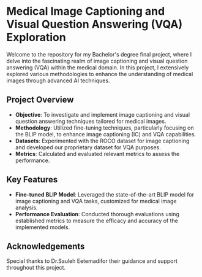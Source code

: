 # Medical Image Captioning and Visual Question Answering (VQA) Exploration


Welcome to the repository for my Bachelor's degree final project, where I delve into the fascinating realm of image captioning and visual question answering (VQA) within the medical domain. In this project, I extensively explored various methodologies to enhance the understanding of medical images through advanced AI techniques.

## Project Overview

- **Objective**: To investigate and implement image captioning and visual question answering techniques tailored for medical images.
- **Methodology**: Utilized fine-tuning techniques, particularly focusing on the BLIP model, to enhance image captioning (IC) and VQA capabilities.
- **Datasets**: Experimented with the ROCO dataset for image captioning and developed our proprietary dataset for VQA purposes.
- **Metrics**: Calculated and evaluated relevant metrics to assess the performance.

## Key Features

- **Fine-tuned BLIP Model**: Leveraged the state-of-the-art BLIP model for image captioning and VQA tasks, customized for medical image analysis.
- **Performance Evaluation**: Conducted thorough evaluations using established metrics to measure the efficacy and accuracy of the implemented models.


## Acknowledgements

Special thanks to Dr.Sauleh Eetemadifor their guidance and support throughout this project.
